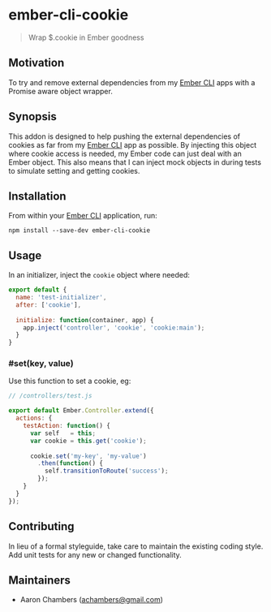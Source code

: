 # ember-cli-cookie

> Wrap $.cookie in Ember goodness

## Motivation

To try and remove external dependencies from my [Ember CLI][1] apps with a Promise aware object wrapper.

## Synopsis

This addon is designed to help pushing the external dependencies of cookies as far from my [Ember CLI][1] app as possible.
By injecting this object where cookie access is needed, my Ember code can just deal with an Ember object.  This also
means that I can inject mock objects in during tests to simulate setting and getting cookies.

## Installation

From within your [Ember CLI][1] application, run:

```shell
npm install --save-dev ember-cli-cookie
```

## Usage

In an initializer, inject the `cookie` object where needed:

```javascript
export default {
  name: 'test-initializer',
  after: ['cookie'],
  
  initialize: function(container, app) {
    app.inject('controller', 'cookie', 'cookie:main');
  }
}
```

### \#set(key, value)

Use this function to set a cookie, eg:

```javascript
// /controllers/test.js

export default Ember.Controller.extend({
  actions: {
    testAction: function() {
      var self   = this;
      var cookie = this.get('cookie');
      
      cookie.set('my-key', 'my-value')
        .then(function() {
          self.transitionToRoute('success');
        });
    }
  }
});
```

## Contributing
In lieu of a formal styleguide, take care to maintain the existing coding style. Add unit tests for any new or changed functionality.

## Maintainers

- Aaron Chambers (achambers@gmail.com)

[1]: http://ember-cli.com "Ember CLI"
